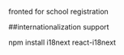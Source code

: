 fronted for school registration

##internationalization support
<!--for multiple language support install framework and it's binding with this command-->
npm install i18next react-i18next